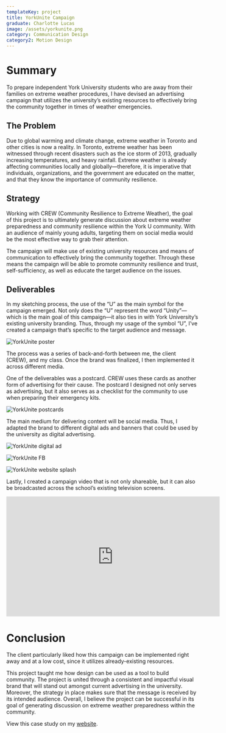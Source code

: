 ```yaml
---
templateKey: project
title: YorkUnite Campaign
graduate: Charlotte Lucas
image: /assets/yorkunite.png
category: Communication Design
category2: Motion Design
---
```

# Summary

To prepare independent York University students who are away from their families on extreme weather procedures, I have devised an advertising campaign that utilizes the university’s existing resources to effectively bring the community together in times of weather emergencies.

## The Problem

Due to global warming and climate change, extreme weather in Toronto and other cities is now a reality. In Toronto, extreme weather has been witnessed through recent disasters such as the ice storm of 2013, gradually increasing temperatures, and heavy rainfall. Extreme weather is already affecting communities locally and globally—therefore, it is imperative that individuals, organizations, and the government are educated on the matter, and that they know the importance of community resilience.

## Strategy

Working with CREW (Community Resilience to Extreme Weather), the goal of this project is to ultimately generate discussion about extreme weather preparedness and community resilience within the York U community. With an audience of mainly young adults, targeting them on social media would be the most effective way to grab their attention.

The campaign will make use of existing university resources and means of communication to effectively bring the community together. Through these means the campaign will be able to promote community resilience and trust, self-sufficiency, as well as educate the target audience on the issues.

## Deliverables

In my sketching process, the use of the “U” as the main symbol for the campaign emerged. Not only does the “U” represent the word “Unity”—which is the main goal of this campaign—it also ties in with York University’s existing university branding. Thus, through my usage of the symbol “U”, I’ve created a campaign that’s specific to the target audience and message.

![YorkUnite poster](/assets/yunite_poster.png)

The process was a series of back-and-forth between me, the client (CREW), and my class. Once the brand was finalized, I then implemented it across different media.

One of the deliverables was a postcard. CREW uses these cards as another form of advertising for their cause. The postcard I designed not only serves as advertising, but it also serves as a checklist for the community to use when preparing their emergency kits.

![YorkUnite postcards](/assets/postcards.jpg)

The main medium for delivering content will be social media. Thus, I adapted the brand to different digital ads and banners that could be used by the university as digital advertising.

![YorkUnite digital ad](/assets/york_page_mockup_mock.jpg)

![YorkUnite FB](/assets/fbdigitalads_mockup.jpg)

![YorkUnite website splash](/assets/yorkunite_website.jpg)

Lastly, I created a campaign video that is not only shareable, but it can also be broadcasted across the school’s existing television screens.

<iframe width="560" height="315" src=https://www.youtube.com/embed/jRBvYFA4ooc?rel=0&amp;showinfo=0 frameborder="0" allow="autoplay; encrypted-media" allowfullscreen></iframe>

# Conclusion

The client particularly liked how this campaign can be implemented right away and at a low cost, since it utilizes already-existing resources.

This project taught me how design can be used as a tool to build community. The project is united through a consistent and impactful visual brand that will stand out amongst current advertising in the university. Moreover, the strategy in place makes sure that the message is received by its intended audience. Overall, I believe the project can be successful in its goal of generating discussion on extreme weather preparedness within the community. 

View this case study on my [website](http://charlu.ca/).
